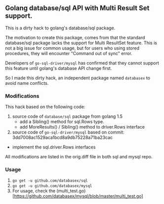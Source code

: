 ## Golang database/sql API with Multi Result Set support.

This is a dirty hack to golang's database/sql package.

The motivation to create this package, comes from that the standard database/sql package lacks the support for Multi ResultSet feature. This is not a big issue for common usage, but for users who using stored procedures, they will encounter "Command out of sync" error. 

Developers of `go-sql-driver/mysql` has confirmed that they cannot support this feature until golang's database API change first.

So I made this dirty hack, an independent package named `databasex` to avoid name conflicts. 

### Modifications
This hack based on the following code:

1. source code of `database/sql` package from golang 1.5
   - add a Sibling() method for sql.Rows type.
   - add MoreResults() / Sibling() method to driver.Rows interface
2. source code of `go-sql-driver/mysql` based on commit: 3dd7008ac1529aca1bcd8a9db75228a71ba23cac
  - implement the sql.driver.Rows interfaces

All modifications are listed in the orig.diff file in both sql and mysql repo.

### Usage 

1. `go get -u github.com/databasex/sql`
2. `go get -u github.com/databasex/mysql`
3. For usage, check the (multi_test.go)[https://github.com/databasex/mysql/blob/master/multi_test.go]
